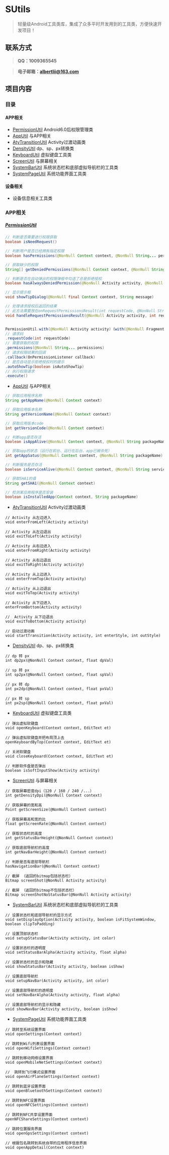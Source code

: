 # SUtils
> 轻量级Android工具类库，集成了众多平时开发用到的工具类，方便快速开发项目！

## 联系方式
> **QQ：1009365545**

> **电子邮箱：albertlii@163.com**

## 项目内容
### 目录
#### APP相关
- [PermissionUtil](#PermissionUtil)  Android6.0后权限管理类
- [AppUtil](#1) 与APP相关
- [AtyTransitionUtil](https://github.com/albert-lii/SUtils/blob/master/sutils/src/main/java/com/liyi/sutils/utils/app/AtyTransitionUtil.java) Activity过渡动画类
- [DensityUtil](https://github.com/albert-lii/SUtils/blob/master/sutils/src/main/java/com/liyi/sutils/utils/app/DensityUtil.java) dp、sp、px转换类
- [KeyboardUtil](https://github.com/albert-lii/SUtils/blob/master/sutils/src/main/java/com/liyi/sutils/utils/app/KeyboardUtil.java) 虚拟键盘工具类
- [ScreenUtil](https://github.com/albert-lii/SUtils/blob/master/sutils/src/main/java/com/liyi/sutils/utils/app/ScreenUtil.java) 与屏幕相关
- [SystemBarUtil](https://github.com/albert-lii/SUtils/blob/master/sutils/src/main/java/com/liyi/sutils/utils/app/SystemBarUtil.java) 系统状态栏和底部虚拟导航栏的工具类
- [SystemPageUtil](https://github.com/albert-lii/SUtils/blob/master/sutils/src/main/java/com/liyi/sutils/utils/app/SystemPageUtil.java) 系统功能界面工具类
#### 设备相关
- []() 设备信息相关工具类


### APP相关
##### [<span id="AppUtil">PermissionUtil</span>](https://github.com/albertlii/SUtils/blob/master/sutils/src/main/java/com/liyi/sutils/utils/app/permission/PermissionUtil.java) 
```Java
// 判断是否需要进行权限获取
boolean isNeedRequest()

// 判断用户是否已经拥有指定权限
boolean hasPermissions(@NonNull Context context, @NonNull String... permissions)

// 获取缺少的权限
String[] getDeniedPermissions(@NonNull Context context, @NonNull String... permissions)

// 判断是否在自动弹出的权限弹框中勾选了总是拒绝授权
boolean hasAlwaysDeniedPermission(@NonNull Activity activity, @NonNull String... deniedPermissions)

// 显示提示框
void showTipDialog(@NonNull final Context context, String message)

// 处理请求授权后返回的结果
// 此方法需要放在onRequestPermissionsResult(int requestCode, @NonNull String[] permissions, @NonNull int[] grantResults)方法中执行
void handleRequestPermissionsResult(@NonNull Activity activity, int requestCode, @NonNull String[] permissions, int[] grantResults) 


PermissionUtil.with(@NonNull Activity activity)（with(@NonNull Fragment fragment)）
// 请求码
.requestCode(int requestCode)
// 需要获取的权限
.permissions(@NonNull String... permissions)
// 请求权限结果的回调
.callback(OnPermissionListener callback)
// 是否自动显示拒绝授权时的提示
.autoShowTip(boolean isAutoShowTip)
// 执行权限请求
.execute()
```

- [<span id="1">AppUtil</span>](https://github.com/albert-lii/SUtils/blob/master/sutils/src/main/java/com/liyi/sutils/utils/app/AppUtil.java) 与APP相关
```Java
// 获取应用程序名称
String getAppName(@NonNull Context context)  

// 获取应用版本名称
String getVersionName(@NonNull Context context)

// 获取应用版本code
int getVersionCode(@NonNull Context context)  

// 判断app是否存活
boolean isAppAlive(@NonNull Context context, @NonNull String packageName) 

// 获取app的状态（运行在前台、运行在后台、app已被杀死）
int getAppSatus(@NonNull Context context, @NonNull String packageName)

// 判断服务是否存活
boolean isServiceAlive(@NonNull Context context, @NonNull String serviceName) 

// 获取SHA1的值
String getSHA1(@NonNull Context context) 

// 检测某应用程序是否安装
boolean isInstalledApp(Context context, String packageName) 
```

- [AtyTransitionUtil](https://github.com/albert-lii/SUtils/blob/master/sutils/src/main/java/com/liyi/sutils/utils/app/AtyTransitionUtil.java) Activity过渡动画类
~~~
// Activity 从左边进入
void enterFromLeft(Activity activity) 

// Activity 从左边退出
void exitToLeft(Activity activity)

// Activity 从右边进入
void enterFromRight(Activity activity)

// Activity 从右边退出
void exitToRight(Activity activity)

// Activity 从上边进入
void enterFromTop(Activity activity)

// Activity 从上边退出
void exitToTop(Activity activity)

// Activity 从下边进入
enterFromBottom(Activity activity)

//  Activity 从下边退出
void exitToBottom(Activity activity)

// 启动过渡动画
void startTransition(Activity activity, int enterStyle, int outStyle)
~~~

- [DensityUtil](https://github.com/albert-lii/SUtils/blob/master/sutils/src/main/java/com/liyi/sutils/utils/app/DensityUtil.java) dp、sp、px转换类
~~~
// dp 转 px
int dp2px(@NonNull Context context, float dpVal)

// sp 转 px
int sp2px(@NonNull Context context, float spVal)

// px 转 dp
int px2dp(@NonNull Context context, float pxVal)

// px 转 sp
int px2sp(@NonNull Context context, float pxVal)
~~~

- [KeyboardUtil](https://github.com/albert-lii/SUtils/blob/master/sutils/src/main/java/com/liyi/sutils/utils/app/KeyboardUtil.java) 虚拟键盘工具类
~~~
// 弹出虚拟软键盘
void openKeyboard(Context context, EditText et) 

// 弹出虚拟软键盘并把布局顶上去
openKeyboardByTop(Context context, EditText et)

// 关闭软键盘
void closeKeyboard(Context context, EditText et)

// 判断软件盘是否弹出
boolean isSoftInputShow(Activity activity)
~~~

- [ScreenUtil](https://github.com/albert-lii/SUtils/blob/master/sutils/src/main/java/com/liyi/sutils/utils/app/ScreenUtil.java) 与屏幕相关
~~~
// 获取屏幕密度dpi（120 / 160 / 240 /...）
int getDensityDpi(@NonNull Context context)

// 获取屏幕的宽和高
Point getScreenSize(@NonNull Context context)

// 获取屏幕高和宽的比
float getScreenRate(@NonNull Context context)

// 获取状态栏的高度
int getStatusBarHeight(@NonNull Context context)

// 获取底部导航栏的高度
int getNavBarHeight(@NonNull Context context)

// 判断是否有底部导航栏
hasNavigationBar(@NonNull Context context)

// 截屏 （返回的bitmap包括状态栏）
Bitmap screenShot(@NonNull Activity activity)

// 截屏 （返回的bitmap不包括状态栏）
Bitmap screenShotNoStatusBar(@NonNull Activity activity)
~~~

- [SystemBarUtil](https://github.com/albert-lii/SUtils/blob/master/sutils/src/main/java/com/liyi/sutils/utils/app/SystemBarUtil.java) 系统状态栏和底部虚拟导航栏的工具类
~~~
// 设置状态栏和底部导航栏的显示方式
void setDisplayOption(Activity activity, boolean isFitSystemWindow, boolean clipToPadding)

// 设置顶部状态栏
void setupStatusBar(Activity activity, int color)

// 设置状态栏的透明度
void setStatusBarAlpha(Activity activity, float alpha) 

// 设置状态栏的显示和隐藏
void showStatusBar(Activity activity, boolean isShow)

// 设置底部导航栏
void setupNavBar(Activity activity, int color)

// 设置底部导航栏的透明度
void setNavBarAlpha(Activity activity, float alpha)

// 设置底部导航栏的显示和隐藏
void showNavBar(Activity activity, boolean isShow)
~~~

- [SystemPageUtil](https://github.com/albert-lii/SUtils/blob/master/sutils/src/main/java/com/liyi/sutils/utils/app/SystemPageUtil.java) 系统功能界面工具类
~~~
// 跳转至系统设置界面
void openSettings(Context context)

// 跳转到Wifi列表设置界面
void openWifiSettings(Context context)

// 跳转到移动网络设置界面
void openMobileNetSettings(Context context)

//  跳转到飞行模式设置界面
void openAirPlaneSettings(Context context)

// 跳转到蓝牙设置界面
void openBluetoothSettings(Context context)

// 跳转到NFC设置界面
void openNFCSettings(Context context)

// 跳转到NFC共享设置界面
openNFCShareSettings(Context context) 

// 跳转位置服务界面
void openGpsSettings(Context context)

// 根据包名跳转到系统自带的应用程序信息界面
void openAppDetail(Context context)
~~~
